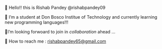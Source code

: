 👋 Hello!! this is Rishab Pandey @rishabpandey09

🌱 I’m a student at Don Bosco Institue of Technology 
    and currently learning new programming languages!!! 

👯I’m looking forwoard to join in *collaboration* ahead ...

📧 How to reach me : rishabpandey65@gmail.com

